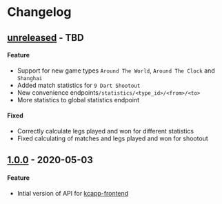 # Changelog

## [unreleased] - TBD
#### Feature
- Support for new game types `Around The World`, `Around The Clock` and `Shanghai`
- Added match statistics for `9 Dart Shootout`
- New convenience endpoints`/statistics/<type_id>/<from>/<to>`
- More statistics to global statistics endpoint

#### Fixed
- Correctly calculate legs played and won for different statistics
- Fixed calculating of matches and legs played and won for shootout

## [1.0.0] - 2020-05-03
#### Feature
- Intial version of API for [kcapp-frontend](https://github.com/kcapp/frontend)

[unreleased]: https://github.com/kcapp/api/compare/v1.0.0...develop
[1.0.0]: https://github.com/kcapp/api/releases/tag/v1.0.0

